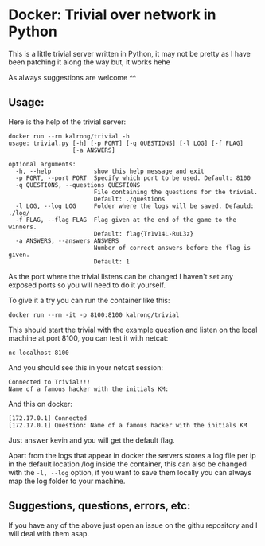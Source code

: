 Docker: Trivial over network in Python
==============================

This is a little trivial server written in Python, it may not be pretty as I have been patching it along the way but, it works hehe

As always suggestions are welcome ^^

Usage:
------

Here is the help of the trivial server:

```
docker run --rm kalrong/trivial -h 
usage: trivial.py [-h] [-p PORT] [-q QUESTIONS] [-l LOG] [-f FLAG]
                  [-a ANSWERS]

optional arguments:
  -h, --help            show this help message and exit
  -p PORT, --port PORT  Specify which port to be used. Default: 8100
  -q QUESTIONS, --questions QUESTIONS
                        File containing the questions for the trivial.
                        Default: ./questions
  -l LOG, --log LOG     Folder where the logs will be saved. Defauld: ./log/
  -f FLAG, --flag FLAG  Flag given at the end of the game to the winners.
                        Default: flag{Tr1v14L-RuL3z}
  -a ANSWERS, --answers ANSWERS
                        Number of correct answers before the flag is given.
       					Default: 1
```

As the port where the trivial listens can be changed I haven't set any exposed ports so you will need to do it yourself.

To give it a try you can run the container like this:
```
docker run --rm -it -p 8100:8100 kalrong/trivial
```

This should start the trivial with the example question and listen on the local machine at port 8100, you can test it with netcat:
```
nc localhost 8100
```

And you should see this in your netcat session:
```
Connected to Trivial!!!
Name of a famous hacker with the initials KM:
```

And this on docker:
```
[172.17.0.1] Connected
[172.17.0.1] Question: Name of a famous hacker with the initials KM
```
Just answer kevin and you will get the default flag.

Apart from the logs that appear in docker the servers stores a log file per ip in the default location /log inside the container, this can also be changed with the ```-l, --log``` option, if you want to save them locally you can always map the log folder to your machine.

Suggestions, questions, errors, etc:
------------------------------------

If you have any of the above just open an issue on the githu repository and I will deal with them asap.